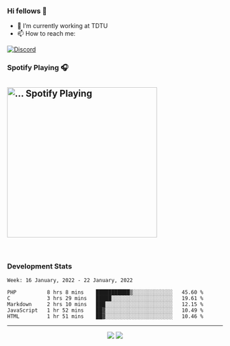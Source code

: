 ### Hi fellows 👋

- 🔭 I’m currently working at TDTU
- 📫 How to reach me:
<a href = "https://discordapp.com/users/517725152327499806">
  <img align="center" src="https://discord.c99.nl/widget/theme-4/517725152327499806.png" alt="Discord"/>
</a>


### Spotify Playing 🎧
[<img src="https://spotify-readme-git-master-maoleng.vercel.app/api/spotify-playing" alt="... Spotify Playing" width="350" />](https://open.spotify.com/user/...)
---
<br>

### Development Stats
<!--START_SECTION:waka-->
```text
Week: 16 January, 2022 - 22 January, 2022

PHP          8 hrs 8 mins    ███████████▒░░░░░░░░░░░░░   45.60 % 
C            3 hrs 29 mins   █████░░░░░░░░░░░░░░░░░░░░   19.61 % 
Markdown     2 hrs 10 mins   ███░░░░░░░░░░░░░░░░░░░░░░   12.15 % 
JavaScript   1 hr 52 mins    ██▓░░░░░░░░░░░░░░░░░░░░░░   10.49 % 
HTML         1 hr 51 mins    ██▓░░░░░░░░░░░░░░░░░░░░░░   10.46 % 
```
<!--END_SECTION:waka-->

---
<p align = "center">
  <img src = "https://github-readme-stats.vercel.app/api?username=maoleng&theme=radical&line_height=27">
  <img src = "https://github-readme-stats.vercel.app/api/top-langs/?username=maoleng&layout=compact&theme=radical">
</p>
